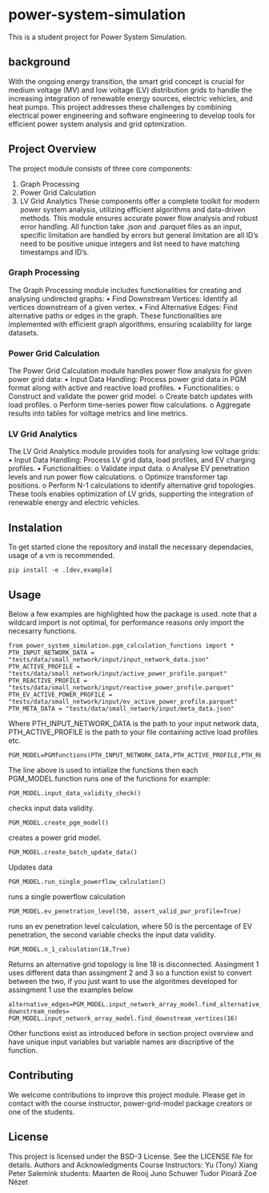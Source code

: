 # power-system-simulation
This is a student project for Power System Simulation.

## background
With the ongoing energy transition, the smart grid concept is crucial for medium voltage (MV) and low voltage (LV) distribution grids to handle the increasing integration of renewable energy sources, electric vehicles, and heat pumps. This project addresses these challenges by combining electrical power engineering and software engineering to develop tools for efficient power system analysis and grid optimization.
## Project Overview
The project module consists of three core components:
1.	Graph Processing
2.	Power Grid Calculation
3.	LV Grid Analytics
These components offer a complete toolkit for modern power system analysis, utilizing efficient algorithms and data-driven methods. This module ensures accurate power flow analysis and robust error handling. All function take .json and .parquet files as an input, specific limitation are handled by errors but general limitation are all ID’s need to be positive unique integers and list need to have matching timestamps and ID’s.
### Graph Processing
The Graph Processing module includes functionalities for creating and analysing undirected graphs:
•	Find Downstream Vertices: Identify all vertices downstream of a given vertex.
•	Find Alternative Edges: Find alternative paths or edges in the graph.
These functionalities are implemented with efficient graph algorithms, ensuring scalability for large datasets.
### Power Grid Calculation
The Power Grid Calculation module handles power flow analysis for given power grid data:
•	Input Data Handling: Process power grid data in PGM format along with active and reactive load profiles.
•	Functionalities:
o	Construct and validate the power grid model.
o	Create batch updates with load profiles.
o	Perform time-series power flow calculations.
o	Aggregate results into tables for voltage metrics and line metrics.
### LV Grid Analytics
The LV Grid Analytics module provides tools for analysing low voltage grids:
•	Input Data Handling: Process LV grid data, load profiles, and EV charging profiles.
•	Functionalities:
o	Validate input data.
o	Analyse EV penetration levels and run power flow calculations.
o	Optimize transformer tap positions.
o	Perform N-1 calculations to identify alternative grid topologies.
These tools enables optimization of LV grids, supporting the integration of renewable energy and electric vehicles.

## Instalation
To get started clone the repository and install the necessary dependacies, usage of a vm is recommended.
```shell
pip install -e .[dev,example]
```

## Usage
Below a few examples are highlighted how the package is used. note that a wildcard import is not optimal, for performance reasons only import the necesarry functions.
```shell
from power_system_simulation.pgm_calculation_functions import *
PTH_INPUT_NETWORK_DATA = "tests/data/small_network/input/input_network_data.json"
PTH_ACTIVE_PROFILE = "tests/data/small_network/input/active_power_profile.parquet"
PTH_REACTIVE_PROFILE = "tests/data/small_network/input/reactive_power_profile.parquet"
PTH_EV_ACTIVE_POWER_PROFILE = "tests/data/small_network/input/ev_active_power_profile.parquet"
PTH_META_DATA = "tests/data/small_network/input/meta_data.json"
```
Where PTH_INPUT_NETWORK_DATA is the path to your input network data, PTH_ACTIVE_PROFILE is the path to your file containing active load profiles etc.
```shell
PGM_MODEL=PGMfunctions(PTH_INPUT_NETWORK_DATA,PTH_ACTIVE_PROFILE,PTH_REACTIVE_PROFILE,PTH_EV_ACTIVE_POWER_PROFILE,PTH_META_DATA)
```
The line above is used to intialize the functions then each PGM_MODEL.function runs one of the functions for example:
```shell
PGM_MODEL.input_data_validity_check()
```
checks input data validity.
```shell
PGM_MODEL.create_pgm_model()
```
creates a power grid model.
```shell
PGM_MODEL.create_batch_update_data()
```
Updates data
```shell
PGM_MODEL.run_single_powerflow_calculation()
```
runs a single powerflow calculation
```shell
PGM_MODEL.ev_penetration_level(50, assert_valid_pwr_profile=True)
```
runs an ev penetration level calculation, where 50 is the percentage of EV penetration, the second variable checks the input data validity.
```shell
PGM_MODEL.n_1_calculation(18,True)
``` 
Returns an alternative grid topology is line 18 is disconnected. Assingment 1 uses different data than assingment 2 and 3 so a function exist to convert between the two, if you just want to use the algoritmes developed for assingment 1 use the examples below
```shell
alternative_edges=PGM_MODEL.input_network_array_model.find_alternative_edges(18)
downstream_nodes= PGM_MODEL.input_network_array_model.find_downstream_vertices(16)
```
Other functions exist as introduced before in section project overview and have unique input variables but variable names are discriptive of the function.

## Contributing
We welcome contributions to improve this project module. Please get in contact with the course instructor, power-grid-model package creators or one of the students.

## License
This project is licensed under the BSD-3 License. See the LICENSE file for details.
Authors and Acknowledgments
Course Instructors: 
Yu (Tony) Xiang
Peter Salemink
students: 
Maarten de Rooij 
Juno Schuwer
Tudor Pioarǎ
Zoé Nézet 